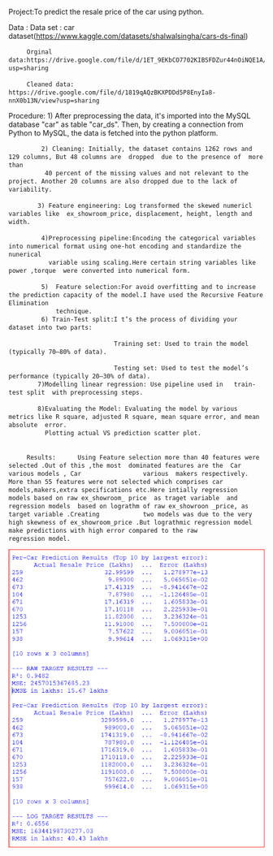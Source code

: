 Project:To predict the resale price of the car  using python.
         
 Data :  Data set : car dataset(https://www.kaggle.com/datasets/shalwalsingha/cars-ds-final)
 
         Orginal data:https://drive.google.com/file/d/1ET_9EKbCO7702KIBSFDZur44nOiNQE1A/view?usp=sharing
         
         Cleaned data: https://drive.google.com/file/d/1819qAQzBKXPDDd5P8EnyIa8-nnX0b13N/view?usp=sharing
         
  Procedure: 1) After  preprocessing  the data, it's    imported into the MySQL database "car" as table "car_ds".
               Then, by creating a connection from Python to MySQL, the data is fetched into the python platform.
              
             2) Cleaning: Initially, the dataset contains 1262 rows and 129 columns, But 48 columns are  dropped  due to the presence of  more than
              40 percent of the missing values and not relevant to the project. Another 20 columns are also dropped due to the lack of variability.

            3) Feature engineering: Log transformed the skewed numericl variables like  ex_showroom_price, displacement, height, length and width.

             4)Preprocessing pipeline:Encoding the categorical variables into numerical format using one-hot encoding and standardize the nunerical
               variable using scaling.Here certain string variables like power ,torque  were converted into numerical form.
             
             5)  Feature selection:For avoid overfitting and to increase the prediction capacity of the model.I have used the Recursive Feature Elimination
                 technique.
             6) Train-Test split:I t’s the process of dividing your dataset into two parts:
              
                                 Training set: Used to train the model (typically 70–80% of data).

                                 Testing set: Used to test the model’s performance (typically 20–30% of data).
            7)Modelling linear regression: Use pipeline used in   train-test split  with preprocessing steps.

            8)Evaluating the Model: Evaluating the model by various metrics like R square, adjusted R square, mean square error, and mean absolute  error.
              Plotting actual VS prediction scatter plot.
              
             
         Results:      Using Feature selection more than 40 features were selected .Out of this ,the most  dominated features are the  Car various models , Car                 various  makers respectively. More than 55 features were not selected which comprises car models,makers,extra specifications etc.Here intially regression            models based on raw ex_showroom_ price  as traget variable  and regression models  based on lograthm of raw ex_showroon _price, as target variable .Creating            two models was due to the very high skewness of ex_showroom_price .But lograthmic regression model make predictions with high error compared to the raw                regression model.
          
 ![](https://github.com/Jobinb7/Car_resale_price_prediction/blob/ddebb743035ae3b598711c1b2265dbfe7a43ef0b/log_raw_regression.PNG?raw=true)        
         
         
         
